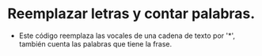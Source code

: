 # Reemplazar letras y contar palabras.

  - Este código reemplaza las vocales de una cadena de texto por '*', también cuenta las palabras que tiene la frase.

				
				
				
